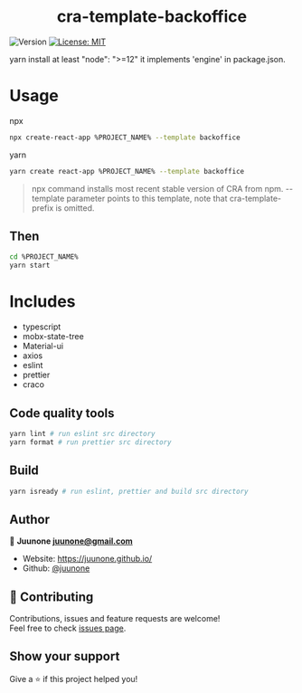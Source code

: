 <h1 align="center">cra-template-backoffice</h1>
<p>
  <img alt="Version" src="https://img.shields.io/badge/version-1.0.3-blue.svg?cacheSeconds=2592000" />
  <a href="https://github.com/play9round/servicemaker/blob/master/LICENSE" target="_blank">
    <img alt="License: MIT" src="https://img.shields.io/badge/License-MIT-yellow.svg" />
  </a>
</p>

yarn install at least "node": ">=12" it implements 'engine' in package.json.

# Usage

npx
```sh
npx create-react-app %PROJECT_NAME% --template backoffice
```

yarn
```sh
yarn create react-app %PROJECT_NAME% --template backoffice
```

>npx command installs most recent stable version of CRA from npm. --template parameter points to this template, note that cra-template- prefix is omitted.

## Then

```sh
cd %PROJECT_NAME%
yarn start
```

# Includes
- typescript
- mobx-state-tree
- Material-ui
- axios
- eslint
- prettier
- craco

## Code quality tools
```sh
yarn lint # run eslint src directory
yarn format # run prettier src directory
```

## Build
```sh
yarn isready # run eslint, prettier and build src directory
```

## Author

👤 **Juunone <juunone@gmail.com>**

* Website: https://juunone.github.io/
* Github: [@juunone](https://github.com/juunone)

## 🤝 Contributing

Contributions, issues and feature requests are welcome!<br />Feel free to check [issues page](https://github.com/juunone/cra-template-backoffice/issues). 

## Show your support

Give a ⭐️ if this project helped you!